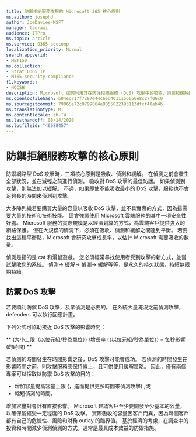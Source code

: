```yaml
---
title: 防禦拒絕服務攻擊的 Microsoft 365 核心原則
ms.author: josephd
author: JoeDavies-MSFT
manager: laurawi
audience: ITPro
ms.topic: article
ms.service: O365-seccomp
localization_priority: Normal
search.appverid:
- MET150
ms.collection:
- Strat_O365_IP
- M365-security-compliance
f1.keywords:
- NOCSH
description: Microsoft 如何利用其在防護拒絕服務 (DoS) 攻擊中的吸收、偵測和緩解的核心原則。
ms.openlocfilehash: b04ec717f7c97e44c6ed4011156666e8c27f06c0
ms.sourcegitcommit: 79065e72c0799064e9055022393113dfcf40eb4b
ms.translationtype: MT
ms.contentlocale: zh-TW
ms.lasthandoff: 08/14/2020
ms.locfileid: "46688457"
---
```

# <a name="core-principles-of-defense-against-denial-of-service-attacks"></a>防禦拒絕服務攻擊的核心原則

防禦網路型 DoS 攻擊時，三項核心原則是吸收、偵測和緩解。 在偵測之前會發生全部狀況，並在減輕之前進行偵測。 吸收對 DoS 攻擊的最佳防護。 如果偵測到攻擊，則無法加以緩解。 不過，如果即使不能吸收最小的 DoS 攻擊，服務也不會足夠長的時間來偵測到攻擊。

大多陣列織若要購買大量的容量以吸收 DoS 攻擊，並不具實惠的方式，因為這需要大量的技術和技術技能。 這會強調使用 Microsoft 雲端服務的其中一項安全性好處。 Microsoft 服務的實際規模是以經濟划算的方式，為雲端客戶提供強大的網路保護。 但在大規模的情況下，必須在吸收、偵測和緩解之間達到平衡。 若要找出這種平衡點，Microsoft 會研究攻擊成長率，以估計 Microsoft 需要吸收的數量。

偵測是指的是 cat 和滑鼠遊戲。 您必須經常尋找使用者受到攻擊的新方式，並嘗試擊敗您的系統。 偵測-> 緩解-> 偵測-> 緩解等等，是永久的持久狀態，持續無限期持續。

## <a name="defending-against-dos-attacks"></a>防禦 DoS 攻擊

若要順利防禦 DoS 攻擊，及早偵測是必要的。 在系統大量淹沒之前偵測攻擊，defenders 可以執行回應計畫。

下列公式可協助接近 DoS 攻擊的影響時間：

   ** (大小上限（以位元組/秒為單位）) /增長率 (（以位元組/秒為單位）) = 每秒影響 (的時間) **

若偵測的時間發生在時間影響之後，DoS 攻擊可能會成功。 若偵測的時間發生在影響時間之前，則攻擊服務應保持線上，且可供使用緩解策略。 因此，僅有兩個專案可以採取以防禦 DoS 攻擊的目的：

- 增加容量提高容量上限 (，進而提供更多時間來偵測攻擊) ;或
- 縮短偵測的時間。

增加容量對會計有直接影響。 Microsoft 建議客戶至少要開發至少基本的容量，以確保能經受一定程度的 DoS 攻擊。 實際吸收的容量因客戶而異，因為每個客戶都有自己的危險性、風險和財務 outlay 的臨界值。 基於經濟的考慮，在調查中的投資和時間減少偵測偵測的方式，通常是最具成本效益的防禦措施。
